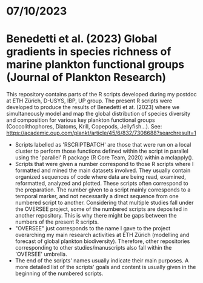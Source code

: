 # 07/10/2023

# Benedetti et al. (2023) Global gradients in species richness of marine plankton functional groups (Journal of Plankton Research)
This repository contains parts of the R scripts developed during my postdoc at ETH Zürich, D-USYS, IBP, UP group.
The present R scripts were developed to produce the results of Benedetti et at. (2023) where we simultaneously model and map the global distribution of species diversity and composition for various key plankton functional groups (Coccolithophores, Diatoms, Krill, Copepods, Jellyfish...).
See: https://academic.oup.com/plankt/article/45/6/832/7308688?searchresult=1 

- Scripts labelled as 'RSCRIPTBATCH' are those that were run on a local cluster to perform those functions defined within the script in parallel using the 'parallel' R package (R Core Team, 2020) within a mclapply().
- Scripts that were given a number correspond to those R scripts where I formatted and mined the main datasets involved. They usually contain organized sequences of code where data are being read, examined, reformatted, analyzed and plotted. These scripts often correspond to the preparation. The number given to a script mainly corresponds to a temporal marker, and not necessarily a direct sequence from one numbered script to another. Considering that multiple studies fall under the OVERSEE project, some of the numbered scripts are deposited in another repository. This is why there might be gaps between the numbers of the present R scripts.
- "OVERSEE" just corresponds to the name I gave to the project overarching my main research activities at ETH Zürich (modelling and forecast of global plankton biodiversity). Therefore, other repositories corresponding to other studies/manuscripts also fall within the 'OVERSEE' umbrella.
- The end of the scripts' names usually indicate their main purposes. A more detailed list of the scripts' goals and content is usually given in the beginning of the numbered scripts.
